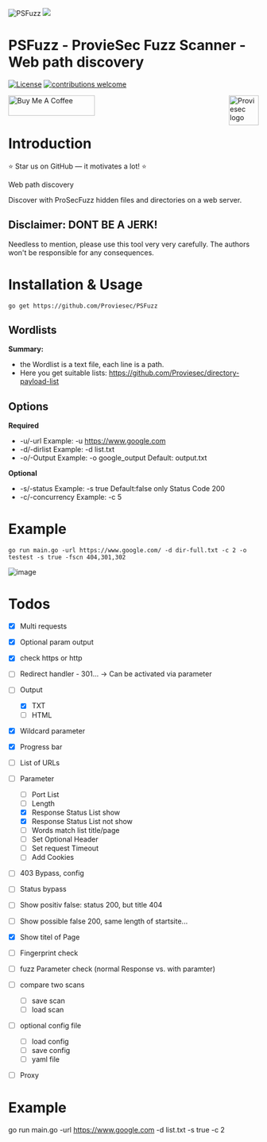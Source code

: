 ![PSFuzz](https://user-images.githubusercontent.com/6010786/176360134-adc6d195-60b0-4628-af06-b6b42afaffae.png)
![](https://us-central1-progress-markdown.cloudfunctions.net/progress/70)
# PSFuzz - ProvieSec Fuzz Scanner - Web path discovery
[![License](https://img.shields.io/badge/license-MIT-_red.svg)](https://opensource.org/licenses/MIT)
[![contributions welcome](https://img.shields.io/badge/contributions-welcome-brightgreen.svg?style=flat)](https://github.com/dwisiswant0/go-dork/issues)

<a href="https://proviesec.org/">
    <img src="https://avatars.githubusercontent.com/u/92156402?s=400&u=7fe0dbb9085a37818ee8c2b061432a9a69cbff42&v=4" alt="Proviesec logo" title="Proviesec" align="right" height="60" />
</a>
<a href="https://www.buymeacoffee.com/proviesec" target="_blank"><img src="https://cdn.buymeacoffee.com/buttons/default-orange.png" alt="Buy Me A Coffee" height="41" width="174"></a>

# Introduction 

:star: Star us on GitHub — it motivates a lot! :star:

Web path discovery

Discover with ProSecFuzz hidden files and directories on a web server.

## Disclaimer: DONT BE A JERK!
Needless to mention, please use this tool very very carefully. The authors won't be responsible for any consequences. 

# Installation & Usage

```go get https://github.com/Proviesec/PSFuzz```

Wordlists
---------------
**Summary:**
  - the Wordlist is a text file, each line is a path.
  - Here you get suitable lists: https://github.com/Proviesec/directory-payload-list


Options
---------------
**Required**
* -u/-url Example: -u https://www.google.com
* -d/-dirlist Example: -d list.txt
* -o/-Output Example: -o google_output Default: output.txt
 
 **Optional**
* -s/-status Example: -s true Default:false only Status Code 200 
* -c/-concurrency Example: -c 5


# Example
```
go run main.go -url https://www.google.com/ -d dir-full.txt -c 2 -o testest -s true -fscn 404,301,302
```

![image](https://user-images.githubusercontent.com/6010786/180019908-3f693fbd-d80e-44ad-b5f9-523f3d74dee1.png)

# Todos

- [x] Multi requests
- [x] Optional param output
- [x] check https or http
- [ ] Redirect handler - 301... -> Can be activated via parameter
- [ ] Output
    - [x] TXT
    - [ ] HTML
- [x] Wildcard parameter
- [x] Progress bar
- [ ] List of URLs
- [ ] Parameter
    - [ ] Port List
    - [ ] Length
    - [x] Response Status List show
    - [x] Response Status List not show
    - [ ] Words match list title/page
    - [ ] Set Optional Header
    - [ ] Set request Timeout
    - [ ] Add Cookies
- [ ] 403 Bypass, config 
- [ ] Status bypass
- [ ] Show positiv false: status 200, but title 404
- [ ] Show possible false 200, same length of startsite... 
- [x] Show titel of Page
- [ ] Fingerprint check 
- [ ] fuzz Parameter check (normal Response vs. with paramter)
- [ ] compare two scans 
    - [ ] save scan
    - [ ] load scan
- [ ] optional config file
    - [ ] load config 
    - [ ] save config
    - [ ] yaml file 
- [ ] Proxy
      

# Example
go run main.go -url https://www.google.com -d list.txt -s true -c 2

